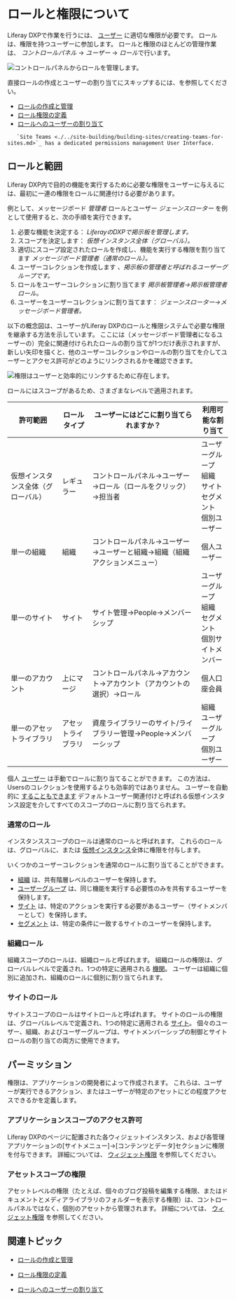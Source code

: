 # ロールと権限について

Liferay DXPで作業を行うには、 [ユーザー](./../users/understanding-users.md) に適切な権限が必要です。 ロールは、権限を持つユーザーに参加します。 ロールと権限のほとんどの管理作業は、 *コントロールパネル* → *ユーザー* → *ロール*で行います。

![コントロールパネルからロールを管理します。](./understanding-roles-and-permissions/images/03.png)

直接ロールの作成とユーザーの割り当てにスキップするには、を参照してください。

  - [ロールの作成と管理](./creating-and-managing-roles.md)
  - [ロール権限の定義](./defining-role-permissions.md)
  - [ロールへのユーザーの割り当て](./assigning-users-to-roles.md)

<!-- end list -->

``` note::
   `Site Teams <./../site-building/building-sites/creating-teams-for-sites.md>`_ has a dedicated permissions management User Interface.
```

## ロールと範囲

Liferay DXP内で目的の機能を実行するために必要な権限をユーザーに与えるには、最初に一連の権限をロールに関連付ける必要があります。

例として、メッセージボード *管理者* ロールとユーザー *ジェーンスローター* を例として使用すると、次の手順を実行できます。

1.  必要な機能を決定する： *LiferayのDXPで掲示板を管理します。*
2.  スコープを決定します： *仮想インスタンス全体（グローバル）。*
3.  適切にスコープ設定されたロールを作成し、機能を実行する権限を割り当てます *メッセージボード管理者（通常のロール）。*
4.  ユーザーコレクションを作成します *、掲示板の管理者と呼ばれるユーザーグループです。*
5.  ロールをユーザーコレクションに割り当てます *掲示板管理者→掲示板管理者ロール。*
6.  ユーザーをユーザーコレクションに割り当てます： *ジェーンスローター→メッセージボード管理者。*

以下の概念図は、ユーザーがLiferay DXPのロールと権限システムで必要な権限を継承する方法を示しています。 ここには（メッセージボード管理者になるユーザーの）完全に関連付けられたロールの割り当てが1つだけ表示されますが、新しい矢印を描くと、他のユーザーコレクションやロールの割り当てを介してユーザーとアクセス許可がどのようにリンクされるかを確認できます。

![権限はユーザーと効率的にリンクするために存在します。](./understanding-roles-and-permissions/images/02.png)

ロールにはスコープがあるため、さまざまなレベルで適用されます。

| 許可範囲              | ロールタイプ    | ユーザーにはどこに割り当てられますか？                    | 利用可能な割り当て                                                                    |
| ----------------- | --------- | -------------------------------------- | ---------------------------------------------------------------------------- |
| 仮想インスタンス全体（グローバル） | レギュラー     | コントロールパネル→ユーザー→ロール（ロールをクリック）→担当者       | ユーザーグループ <br />組織 <br />サイト <br />セグメント <br />個別ユーザー |
| 単一の組織             | 組織        | コントロールパネル→ユーザー→ユーザーと組織→組織（組織アクションメニュー） | 個人ユーザー                                                                       |
| 単一のサイト            | サイト       | サイト管理→People→メンバーシップ                   | ユーザーグループ <br />組織 <br />セグメント <br />個別サイトメンバー              |
| 単一のアカウント          | 上にマージ     | コントロールパネル→アカウント→アカウント（アカウントの選択）→ロール    | 個人口座会員                                                                       |
| 単一のアセットライブラリ      | アセットライブラリ | 資産ライブラリーのサイト/ライブラリー管理→People→メンバーシップ   | 組織 <br />ユーザーグループ <br /> 個別ユーザー                                  |

個人 [ユーザー](./../users/understanding-users.md) は手動でロールに割り当てることができます。 この方法は、Usersのコレクションを使用するよりも効率的ではありません。 ユーザーを自動的に [することもできます](../../system-administration/virtual-instances/configuring-a-virtual-instance-users.md#default-user-associations) デフォルトユーザー関連付けと呼ばれる仮想インスタンス設定を介してすべてのスコープのロールに割り当てられます。

### 通常のロール

インスタンススコープのロールは通常のロールと呼ばれます。 これらのロールは、グローバルに、または [仮想インスタンス](./../../system-administration/virtual_instances.rst)全体に権限を付与します。

いくつかのユーザーコレクションを通常のロールに割り当てることができます。

  - [組織](./../organizations/understanding-organizations.md) は、共有階層レベルのユーザーを保持します。
  - [ユーザーグループ](./../user-groups/creating-and-managing-user-groups.md) は、同じ機能を実行する必要性のみを共有するユーザーを保持します。
  - [サイト](./../../site-building/building-sites/adding-members-to-sites.md) は、特定のアクションを実行する必要があるユーザー（サイトメンバーとして）を保持します。
  - [セグメント](./../../site-building/personalizing-site-experience/segmentation/creating-and-managing-user-segments.md) は、特定の条件に一致するサイトのユーザーを保持します。

### 組織ロール

組織スコープのロールは、組織ロールと呼ばれます。 組織ロールの権限は、グローバルレベルで定義され、1つの特定に適用される [機関](../../users-and-permissions/organizations/understanding-organizations.md)。 ユーザーは組織に個別に追加され、組織のロールに個別に割り当てられます。

### サイトのロール

サイトスコープのロールはサイトロールと呼ばれます。 サイトのロールの権限は、グローバルレベルで定義され、1つの特定に適用される [サイト](../../site-building/introduction-to-site-building.md)。 個々のユーザー、組織、およびユーザーグループは、サイトメンバーシップの制御とサイトロールの割り当ての両方に使用できます。

## パーミッション

権限は、アプリケーションの開発者によって作成されます。 これらは、ユーザーが実行できるアクション、またはユーザーが特定のアセットにどの程度アクセスできるかを定義します。

### アプリケーションスコープのアクセス許可

Liferay DXPのページに配置された各ウィジェットインスタンス、および各管理アプリケーションの[サイトメニュー]→[コンテンツとデータ]セクションに権限を付与できます。 詳細については、 [ウィジェット権限](./../../site-building/widget-permissions.md) を参照してください。

### アセットスコープの権限

アセットレベルの権限（たとえば、個々のブログ投稿を編集する権限、またはドキュメントとメディアライブラリのフォルダーを表示する権限）は、コントロールパネルではなく、個別のアセットから管理されます。 詳細については、 [ウィジェット権限](./../../site-building/widget-permissions.md) を参照してください。

## 関連トピック

  - [ロールの作成と管理](./creating-and-managing-roles.md)

  - [ロール権限の定義](./defining-role-permissions.md)

  - [ロールへのユーザーの割り当て](./assigning-user-to-roles.md)

